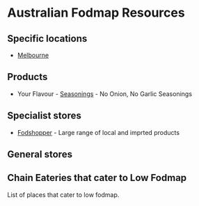 # Australian Fodmap Resources

## Specific locations
* [Melbourne](australia/melbourne.md)

## Products
* Your Flavour - [Seasonings](https://www.australianhealthfoods.com/brand/your-flavour-seasoning) - No Onion, No Garlic Seasonings


## Specialist stores
* [Fodshopper](https://fodshopper.com.au/) - Large range of local and imprted products

## General stores

## Chain Eateries that cater to Low Fodmap

List of places that cater to low fodmap.

